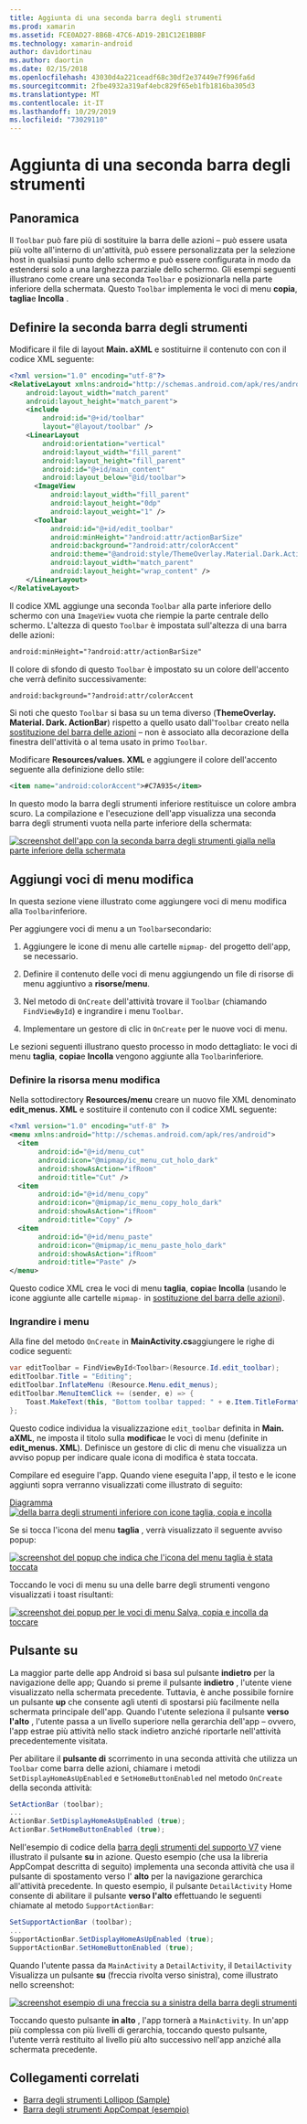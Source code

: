 ```yaml
---
title: Aggiunta di una seconda barra degli strumenti
ms.prod: xamarin
ms.assetid: FCE0AD27-8B6B-47C6-AD19-2B1C12E1BBBF
ms.technology: xamarin-android
author: davidortinau
ms.author: daortin
ms.date: 02/15/2018
ms.openlocfilehash: 43030d4a221ceadf68c30df2e37449e7f996fa6d
ms.sourcegitcommit: 2fbe4932a319af4ebc829f65eb1fb1816ba305d3
ms.translationtype: MT
ms.contentlocale: it-IT
ms.lasthandoff: 10/29/2019
ms.locfileid: "73029110"
---
```

# <a name="adding-a-second-toolbar"></a>Aggiunta di una seconda barra degli strumenti

## <a name="overview"></a>Panoramica 

Il `Toolbar` può fare più di sostituire la barra delle azioni &ndash; può essere usata più volte all'interno di un'attività, può essere personalizzata per la selezione host in qualsiasi punto dello schermo e può essere configurata in modo da estendersi solo a una larghezza parziale dello schermo. Gli esempi seguenti illustrano come creare una seconda `Toolbar` e posizionarla nella parte inferiore della schermata. Questo `Toolbar` implementa le voci di menu **copia**, **taglia**e **Incolla** . 

## <a name="define-the-second-toolbar"></a>Definire la seconda barra degli strumenti 

Modificare il file di layout **Main. aXML** e sostituirne il contenuto con con il codice XML seguente:

```xml
<?xml version="1.0" encoding="utf-8"?>
<RelativeLayout xmlns:android="http://schemas.android.com/apk/res/android"
    android:layout_width="match_parent"
    android:layout_height="match_parent">
    <include
        android:id="@+id/toolbar"
        layout="@layout/toolbar" />
    <LinearLayout
        android:orientation="vertical"
        android:layout_width="fill_parent"
        android:layout_height="fill_parent"
        android:id="@+id/main_content"
        android:layout_below="@id/toolbar">
      <ImageView
          android:layout_width="fill_parent"
          android:layout_height="0dp"
          android:layout_weight="1" />
      <Toolbar
          android:id="@+id/edit_toolbar"
          android:minHeight="?android:attr/actionBarSize"
          android:background="?android:attr/colorAccent"
          android:theme="@android:style/ThemeOverlay.Material.Dark.ActionBar"
          android:layout_width="match_parent"
          android:layout_height="wrap_content" />
    </LinearLayout>
</RelativeLayout>
```

Il codice XML aggiunge una seconda `Toolbar` alla parte inferiore dello schermo con una `ImageView` vuota che riempie la parte centrale dello schermo. L'altezza di questo `Toolbar` è impostata sull'altezza di una barra delle azioni: 

```xml
android:minHeight="?android:attr/actionBarSize"
```

Il colore di sfondo di questo `Toolbar` è impostato su un colore dell'accento che verrà definito successivamente:

```xml
android:background="?android:attr/colorAccent
```

Si noti che questo `Toolbar` si basa su un tema diverso (**ThemeOverlay. Material. Dark. ActionBar**) rispetto a quello usato dall'`Toolbar` creato nella [sostituzione del barra delle azioni](~/android/user-interface/controls/tool-bar/replacing-the-action-bar.md) &ndash; non è associato alla decorazione della finestra dell'attività o al tema usato in primo `Toolbar`.

Modificare **Resources/values. XML** e aggiungere il colore dell'accento seguente alla definizione dello stile: 

```xml
<item name="android:colorAccent">#C7A935</item>
```

In questo modo la barra degli strumenti inferiore restituisce un colore ambra scuro. La compilazione e l'esecuzione dell'app visualizza una seconda barra degli strumenti vuota nella parte inferiore della schermata: 

[![screenshot dell'app con la seconda barra degli strumenti gialla nella parte inferiore della schermata](adding-a-second-toolbar-images/01-second-toolbar-sml.png)](adding-a-second-toolbar-images/01-second-toolbar.png#lightbox)

## <a name="add-edit-menu-items"></a>Aggiungi voci di menu modifica 

In questa sezione viene illustrato come aggiungere voci di menu modifica alla `Toolbar`inferiore. 

Per aggiungere voci di menu a un `Toolbar`secondario: 

1. Aggiungere le icone di menu alle cartelle `mipmap-` del progetto dell'app, se necessario.

2. Definire il contenuto delle voci di menu aggiungendo un file di risorse di menu aggiuntivo a **risorse/menu**. 

3. Nel metodo di `OnCreate` dell'attività trovare il `Toolbar` (chiamando `FindViewById`) e ingrandire i menu `Toolbar`.

4. Implementare un gestore di clic in `OnCreate` per le nuove voci di menu. 

Le sezioni seguenti illustrano questo processo in modo dettagliato: le voci di menu **taglia**, **copia**e **Incolla** vengono aggiunte alla `Toolbar`inferiore. 

### <a name="define-the-edit-menu-resource"></a>Definire la risorsa menu modifica

Nella sottodirectory **Resources/menu** creare un nuovo file XML denominato **edit_menus. XML** e sostituire il contenuto con il codice XML seguente:

```xml
<?xml version="1.0" encoding="utf-8" ?>
<menu xmlns:android="http://schemas.android.com/apk/res/android">
  <item
       android:id="@+id/menu_cut"
       android:icon="@mipmap/ic_menu_cut_holo_dark"
       android:showAsAction="ifRoom"
       android:title="Cut" />
  <item
       android:id="@+id/menu_copy"
       android:icon="@mipmap/ic_menu_copy_holo_dark"
       android:showAsAction="ifRoom"
       android:title="Copy" />
  <item
       android:id="@+id/menu_paste"
       android:icon="@mipmap/ic_menu_paste_holo_dark"
       android:showAsAction="ifRoom"
       android:title="Paste" />
</menu>
```

Questo codice XML crea le voci di menu **taglia**, **copia**e **Incolla** (usando le icone aggiunte alle cartelle `mipmap-` in [sostituzione del barra delle azioni](~/android/user-interface/controls/tool-bar/replacing-the-action-bar.md)).

### <a name="inflate-the-menus"></a>Ingrandire i menu

Alla fine del metodo `OnCreate` in **MainActivity.cs**aggiungere le righe di codice seguenti: 

```csharp
var editToolbar = FindViewById<Toolbar>(Resource.Id.edit_toolbar);
editToolbar.Title = "Editing";
editToolbar.InflateMenu (Resource.Menu.edit_menus);
editToolbar.MenuItemClick += (sender, e) => {
    Toast.MakeText(this, "Bottom toolbar tapped: " + e.Item.TitleFormatted, ToastLength.Short).Show();
};
```

Questo codice individua la visualizzazione `edit_toolbar` definita in **Main. aXML**, ne imposta il titolo sulla **modifica**e le voci di menu (definite in **edit_menus. XML**). Definisce un gestore di clic di menu che visualizza un avviso popup per indicare quale icona di modifica è stata toccata. 

Compilare ed eseguire l'app. Quando viene eseguita l'app, il testo e le icone aggiunti sopra verranno visualizzati come illustrato di seguito: 

[Diagramma![della barra degli strumenti inferiore con icone taglia, copia e incolla](adding-a-second-toolbar-images/02-bottom-toolbar-sml.png)](adding-a-second-toolbar-images/02-bottom-toolbar.png#lightbox)

Se si tocca l'icona del menu **taglia** , verrà visualizzato il seguente avviso popup: 

[![screenshot del popup che indica che l'icona del menu taglia è stata toccata](adding-a-second-toolbar-images/03-bottom-tapped-sml.png)](adding-a-second-toolbar-images/03-bottom-tapped.png#lightbox)

Toccando le voci di menu su una delle barre degli strumenti vengono visualizzati i toast risultanti: 

[![screenshot dei popup per le voci di menu Salva, copia e incolla da toccare](adding-a-second-toolbar-images/04-menu-action-sml.png)](adding-a-second-toolbar-images/04-menu-action.png#lightbox)

## <a name="the-up-button"></a>Pulsante su 

La maggior parte delle app Android si basa sul pulsante **indietro** per la navigazione delle app; Quando si preme il pulsante **indietro** , l'utente viene visualizzato nella schermata precedente.
Tuttavia, è anche possibile fornire un pulsante **up** che consente agli utenti di spostarsi più facilmente nella schermata principale dell'app. Quando l'utente seleziona il pulsante **verso l'alto** , l'utente passa a un livello superiore nella gerarchia dell'app &ndash; ovvero, l'app estrae più attività nello stack indietro anziché riportarle nell'attività precedentemente visitata. 

Per abilitare il **pulsante di** scorrimento in una seconda attività che utilizza un `Toolbar` come barra delle azioni, chiamare i metodi `SetDisplayHomeAsUpEnabled` e `SetHomeButtonEnabled` nel metodo `OnCreate` della seconda attività:

```csharp
SetActionBar (toolbar);
...
ActionBar.SetDisplayHomeAsUpEnabled (true);
ActionBar.SetHomeButtonEnabled (true);
```

Nell'esempio di codice della [barra degli strumenti del supporto V7](https://docs.microsoft.com/samples/xamarin/monodroid-samples/supportv7-appcompat-toolbar) viene illustrato il pulsante **su** in azione. Questo esempio (che usa la libreria AppCompat descritta di seguito) implementa una seconda attività che usa il pulsante di spostamento verso l' **alto** per la navigazione gerarchica all'attività precedente. In questo esempio, il pulsante `DetailActivity` Home consente di abilitare il pulsante **verso l'alto** effettuando le seguenti chiamate al metodo `SupportActionBar`: 

```csharp
SetSupportActionBar (toolbar);
...
SupportActionBar.SetDisplayHomeAsUpEnabled (true);
SupportActionBar.SetHomeButtonEnabled (true);
```

Quando l'utente passa da `MainActivity` a `DetailActivity`, il `DetailActivity` Visualizza un pulsante **su** (freccia rivolta verso sinistra), come illustrato nello screenshot:

[![screenshot esempio di una freccia su a sinistra della barra degli strumenti](adding-a-second-toolbar-images/05-up-button-sml.png)](adding-a-second-toolbar-images/05-up-button.png#lightbox)

Toccando questo pulsante **in alto** , l'app tornerà a `MainActivity`. In un'app più complessa con più livelli di gerarchia, toccando questo pulsante, l'utente verrà restituito al livello più alto successivo nell'app anziché alla schermata precedente. 

## <a name="related-links"></a>Collegamenti correlati

- [Barra degli strumenti Lollipop (Sample)](https://docs.microsoft.com/samples/xamarin/monodroid-samples/android50-toolbar)
- [Barra degli strumenti AppCompat (esempio)](https://docs.microsoft.com/samples/xamarin/monodroid-samples/supportv7-appcompat-toolbar)
